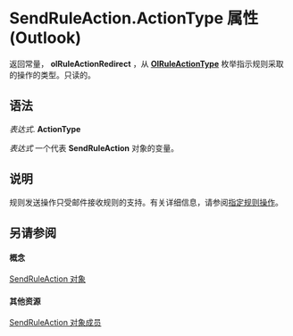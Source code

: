 
# SendRuleAction.ActionType 属性 (Outlook)

返回常量，  **olRuleActionRedirect** ，从 **[OlRuleActionType](d6a39ac2-00e7-73e7-3890-ea658211eae9.md)** 枚举指示规则采取的操作的类型。只读的。


## 语法

 _表达式_. **ActionType**

 _表达式_ 一个代表 **SendRuleAction** 对象的变量。


## 说明

规则发送操作只受邮件接收规则的支持。有关详细信息，请参阅[指定规则操作](http://msdn.microsoft.com/library/c5f83c81-0e01-38aa-5ec7-3932b4443e43%28Office.15%29.aspx)。


## 另请参阅


#### 概念


[SendRuleAction 对象](4ea8f519-8bb3-b0bf-9742-8a492e7ffff7.md)
#### 其他资源


[SendRuleAction 对象成员](ccc00852-8656-56c9-f438-d228b1102d88.md)